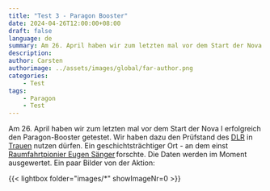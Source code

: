 ```yaml
---
title: "Test 3 - Paragon Booster"
date: 2024-04-26T12:00:00+08:00
draft: false
language: de
summary: Am 26. April haben wir zum letzten mal vor dem Start der Nova I, den Paragon Booster getestet. Wir haben dazu den Prüfstand des DLR in Trauen nutzen dürfen. 
description:
author: Carsten
authorimage: ../assets/images/global/far-author.png
categories: 
    - Test
tags: 
    - Paragon
    - Test
---
```


Am 26. April haben wir zum letzten mal vor dem Start der Nova I erfolgreich den Paragon-Booster getestet. Wir haben dazu den Prüfstand des [DLR](https://www.dlr.de/de) in [Trauen](https://de.wikipedia.org/wiki/Trauen) nutzen dürfen. Ein geschichtsträchtiger Ort - an dem einst [Raumfahrtpionier Eugen Sänger](https://de.wikipedia.org/wiki/Eugen_Sänger) forschte. Die Daten werden im Moment ausgewertet. Ein paar Bilder von der Aktion:

{{< lightbox folder="images/*" showImageNr=0 >}}
